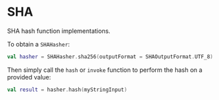 # SHA

SHA hash function implementations.

To obtain a `SHAHasher`:

```kotlin
val hasher = SHAHasher.sha256(outputFormat = SHAOutputFormat.UTF_8)
```

Then simply call the `hash` or `invoke` function to perform the hash on a provided value:

```kotlin
val result = hasher.hash(myStringInput)
```

